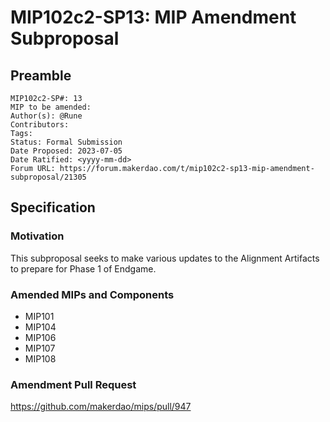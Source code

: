# MIP102c2-SP13: MIP Amendment Subproposal

## Preamble

```
MIP102c2-SP#: 13
MIP to be amended:
Author(s): @Rune
Contributors:
Tags: 
Status: Formal Submission
Date Proposed: 2023-07-05
Date Ratified: <yyyy-mm-dd>
Forum URL: https://forum.makerdao.com/t/mip102c2-sp13-mip-amendment-subproposal/21305
```
## Specification

### Motivation

This subproposal seeks to make various updates to the Alignment Artifacts to prepare for Phase 1 of Endgame.

### Amended MIPs and Components

* MIP101
* MIP104
* MIP106
* MIP107
* MIP108

### Amendment Pull Request

<https://github.com/makerdao/mips/pull/947>
